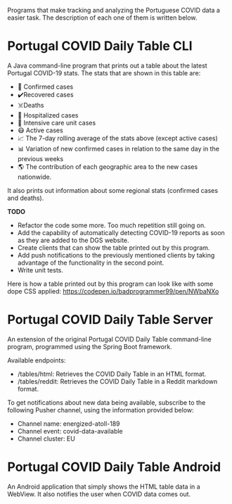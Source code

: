 Programs that make tracking and analyzing the Portuguese COVID data a easier task. The description of each one of them is written below.

# Portugal COVID Daily Table CLI

A Java command-line program that prints out a table about the latest Portugal COVID-19 stats. The stats that are shown in this table are:

* 👥 Confirmed cases
* ✔️Recovered cases
* ☠️Deaths
* 🏥 Hospitalized cases
* 🛌 Intensive care unit cases
* 😷 Active cases
* 📈 The 7-day rolling average of the stats above (except active cases)
* 📊 Variation of new confirmed cases in relation to the same day in the previous weeks
* 🌎 The contribution of each geographic area to the new cases nationwide.

It also prints out information about some regional stats (confirmed cases and deaths).

**TODO**

* Refactor the code some more. Too much repetition still going on.
* Add the capability of automatically detecting COVID-19 reports as soon as they are added to the DGS website.
* Create clients that can show the table printed out by this program.
* Add push notifications to the previously mentioned clients by taking advantage of the functionality in the second point.
* Write unit tests.

Here is how a table printed out by this program can look like with some dope CSS applied:
https://codepen.io/badprogrammer99/pen/NWbaNXo

# Portugal COVID Daily Table Server

An extension of the original Portugal COVID Daily Table command-line program, programmed using the Spring Boot framework.

Available endpoints:

* /tables/html: Retrieves the COVID Daily Table in an HTML format.
* /tables/reddit: Retrieves the COVID Daily Table in a Reddit markdown format.

To get notifications about new data being available, subscribe to the following Pusher channel, using the information provided below:

* Channel name: energized-atoll-189
* Channel event: covid-data-available
* Channel cluster: EU

# Portugal COVID Daily Table Android

An Android application that simply shows the HTML table data in a WebView. It also notifies the user when COVID data comes out.
